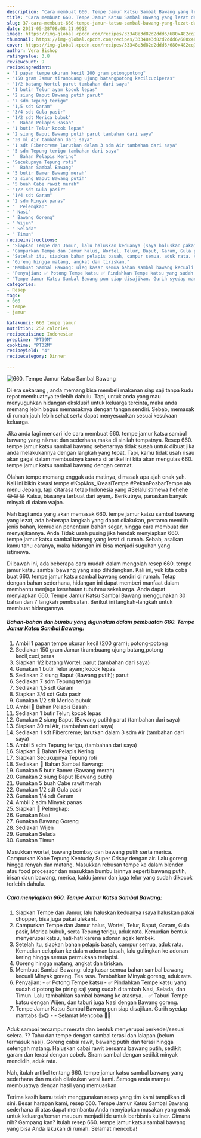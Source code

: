 ```yaml
---
description: "Cara membuat 660. Tempe Jamur Katsu Sambal Bawang yang lezat dan Mudah Dibuat"
title: "Cara membuat 660. Tempe Jamur Katsu Sambal Bawang yang lezat dan Mudah Dibuat"
slug: 37-cara-membuat-660-tempe-jamur-katsu-sambal-bawang-yang-lezat-dan-mudah-dibuat
date: 2021-05-28T08:08:21.991Z
image: https://img-global.cpcdn.com/recipes/33348e3d82d2ddd6/680x482cq70/660-tempe-jamur-katsu-sambal-bawang-foto-resep-utama.jpg
thumbnail: https://img-global.cpcdn.com/recipes/33348e3d82d2ddd6/680x482cq70/660-tempe-jamur-katsu-sambal-bawang-foto-resep-utama.jpg
cover: https://img-global.cpcdn.com/recipes/33348e3d82d2ddd6/680x482cq70/660-tempe-jamur-katsu-sambal-bawang-foto-resep-utama.jpg
author: Vera Bishop
ratingvalue: 3.8
reviewcount: 9
recipeingredient:
- "1 papan tempe ukuran kecil 200 gram potongpotong"
- "150 gram Jamur tirambuang ujung batangpotong kecilcuciperas"
- "1/2 batang Wortel parut tambahan dari saya"
- "1 butir Telur ayam kocok lepas"
- "2 siung Baput Bawang putih parut"
- "7 sdm Tepung terigu"
- "1,5 sdt Garam"
- "3/4 sdt Gula pasir"
- "1/2 sdt Merica bubuk"
- "  Bahan Pelapis Basah"
- "1 butir Telur kocok lepas"
- "2 siung Baput Bawang putih parut tambahan dari saya"
- "30 ml Air tambahan dari saya"
- "1 sdt Fibercreme larutkan dalam 3 sdm Air tambahan dari saya"
- "5 sdm Tepung terigu tambahan dari saya"
- "  Bahan Pelapis Kering"
- "Secukupnya Tepung roti"
- "  Bahan Sambal Bawang"
- "5 butir Bamer Bawang merah"
- "2 siung Baput Bawang putih"
- "5 buah Cabe rawit merah"
- "1/2 sdt Gula pasir"
- "1/4 sdt Garam"
- "2 sdm Minyak panas"
- "  Pelengkap"
- " Nasi"
- " Bawang Goreng"
- " Wijen"
- " Selada"
- " Timun"
recipeinstructions:
- "Siapkan Tempe dan Jamur, lalu haluskan keduanya (saya haluskan pakai chopper, bisa juga pakai ulekan)."
- "Campurkan Tempe dan Jamur halus, Wortel, Telur, Baput, Garam, Gula pasir, Merica bubuk, serta Tepung terigu, aduk rata. Kemudian bentuk menyerupai katsu, hati-hati karena adonan agak lembek."
- "Setelah itu, siapkan bahan pelapis basah, campur semua, aduk rata. Kemudian celupkan ke dalam adonan basah, lalu gulingkan ke adonan kering hingga semua permukaan terlapisi."
- "Goreng hingga matang, angkat dan tiriskan."
- "Membuat Sambal Bawang: uleg kasar semua bahan sambal bawang kecuali Minyak goreng. Tes rasa. Tambahkan Minyak goreng, aduk rata."
- "Penyajian: ✅ Potong Tempe katsu ✅ Pindahkan Tempe katsu yang sudah dipotong ke piring saji yang sudah ditambah Nasi, Selada, dan Timun. Lalu tambahkan sambal bawang ke atasnya. ✅ Taburi Tempe katsu dengan Wijen, dan taburi juga Nasi dengan Bawang goreng."
- "Tempe Jamur Katsu Sambal Bawang pun siap disajikan. Gurih syedap mantabs 👍😋  Selamat Mencoba 🙏😊"
categories:
- Resep
tags:
- 660
- tempe
- jamur

katakunci: 660 tempe jamur 
nutrition: 257 calories
recipecuisine: Indonesian
preptime: "PT39M"
cooktime: "PT32M"
recipeyield: "4"
recipecategory: Dinner

---
```



![660. Tempe Jamur Katsu Sambal Bawang](https://img-global.cpcdn.com/recipes/33348e3d82d2ddd6/680x482cq70/660-tempe-jamur-katsu-sambal-bawang-foto-resep-utama.jpg)

Di era  sekarang , anda memang bisa membeli makanan siap saji tanpa kudu repot membuatnya terlebih dahulu. Tapi, untuk anda yang mau menyuguhkan hidangan eksklusif untuk keluarga tercinta, maka anda memang lebih bagus memasaknya dengan tangan sendiri. Sebab, memasak di rumah jauh lebih sehat serta dapat menyesuaikan sesuai kesukaan keluarga.

Jika anda lagi mencari ide cara membuat 660. tempe jamur katsu sambal bawang yang nikmat dan sederhana,maka di sinilah tempatnya. Resep 660. tempe jamur katsu sambal bawang  sebenarnya tidak susah untuk dibuat jika anda melakukannya dengan langkah yang tepat. Tapi, kamu tidak usah risau akan gagal dalam membuatnya 
karena di artikel ini kita akan mengulas 660. tempe jamur katsu sambal bawang dengan cermat.  

Olahan tempe memang enggak ada matinya, dimasak apa ajah enak yah. Kali ini bikin kreasi tempe #KopiJos_KreasiTempe #PekanPosbarTempe ala menu Jepang, tapi citarasa tetap Indonesia yang #SelaluIstimewa hehehe 😂😂😂 Katsu, biasanya terbuat dari ayam,. Berikutnya, panaskan banyak minyak di dalam wajan.

Nah bagi anda yang akan memasak 660. tempe jamur katsu sambal bawang yang lezat, ada beberapa langkah yang dapat dilakukan, pertama memilih jenis bahan, kemudian penentuan bahan segar, hingga cara membuat dan menyajikannya. Anda Tidak usah pusing jika hendak menyiapkan 660. tempe jamur katsu sambal bawang yang lezat di rumah. Sebab, asalkan kamu  tahu caranya, maka hidangan ini bisa menjadi suguhan yang istimewa.

Di bawah ini, ada beberapa cara mudah dalam mengolah resep 660. tempe jamur katsu sambal bawang yang siap dihidangkan. Kali ini, yuk kita coba buat 660. tempe jamur katsu sambal bawang sendiri di rumah. Tetap dengan bahan sederhana, hidangan ini dapat memberi manfaat dalam membantu menjaga kesehatan tubuhmu sekeluarga. Anda dapat menyiapkan 660. Tempe Jamur Katsu Sambal Bawang menggunakan 30 bahan dan 7 langkah pembuatan. Berikut ini langkah-langkah untuk membuat hidangannya.

<!--inarticleads1-->

##### Bahan-bahan dan bumbu yang digunakan dalam pembuatan 660. Tempe Jamur Katsu Sambal Bawang:

1. Ambil 1 papan tempe ukuran kecil (200 gram); potong-potong
1. Sediakan 150 gram Jamur tiram;buang ujung batang,potong kecil,cuci,peras
1. Siapkan 1/2 batang Wortel; parut (tambahan dari saya)
1. Gunakan 1 butir Telur ayam; kocok lepas
1. Sediakan 2 siung Baput (Bawang putih); parut
1. Sediakan 7 sdm Tepung terigu
1. Sediakan 1,5 sdt Garam
1. Siapkan 3/4 sdt Gula pasir
1. Gunakan 1/2 sdt Merica bubuk
1. Ambil  📌 Bahan Pelapis Basah:
1. Sediakan 1 butir Telur; kocok lepas
1. Gunakan 2 siung Baput (Bawang putih) parut (tambahan dari saya)
1. Siapkan 30 ml Air, (tambahan dari saya)
1. Sediakan 1 sdt Fibercreme; larutkan dalam 3 sdm Air (tambahan dari saya)
1. Ambil 5 sdm Tepung terigu, (tambahan dari saya)
1. Siapkan  📌 Bahan Pelapis Kering
1. Siapkan Secukupnya Tepung roti
1. Sediakan  📌 Bahan Sambal Bawang:
1. Gunakan 5 butir Bamer (Bawang merah)
1. Gunakan 2 siung Baput (Bawang putih)
1. Gunakan 5 buah Cabe rawit merah
1. Gunakan 1/2 sdt Gula pasir
1. Gunakan 1/4 sdt Garam
1. Ambil 2 sdm Minyak panas
1. Siapkan  📌 Pelengkap:
1. Gunakan  Nasi
1. Gunakan  Bawang Goreng
1. Sediakan  Wijen
1. Gunakan  Selada
1. Gunakan  Timun


Masukkan wortel, bawang bombay dan bawang putih serta merica. Campurkan Kobe Tepung Kentucky Super Crispy dengan air. Lalu goreng hingga renyah dan matang. Masukkan rebusan tempe ke dalam blender atau food processor dan masukkan bumbu lainnya seperti bawang putih, irisan daun bawang, merica, kaldu jamur dan juga telur yang sudah dikocok terlebih dahulu. 

<!--inarticleads2-->

##### Cara menyiapkan 660. Tempe Jamur Katsu Sambal Bawang:

1. Siapkan Tempe dan Jamur, lalu haluskan keduanya (saya haluskan pakai chopper, bisa juga pakai ulekan).
1. Campurkan Tempe dan Jamur halus, Wortel, Telur, Baput, Garam, Gula pasir, Merica bubuk, serta Tepung terigu, aduk rata. Kemudian bentuk menyerupai katsu, hati-hati karena adonan agak lembek.
1. Setelah itu, siapkan bahan pelapis basah, campur semua, aduk rata. Kemudian celupkan ke dalam adonan basah, lalu gulingkan ke adonan kering hingga semua permukaan terlapisi.
1. Goreng hingga matang, angkat dan tiriskan.
1. Membuat Sambal Bawang: uleg kasar semua bahan sambal bawang kecuali Minyak goreng. Tes rasa. Tambahkan Minyak goreng, aduk rata.
1. Penyajian: - ✅ Potong Tempe katsu - ✅ Pindahkan Tempe katsu yang sudah dipotong ke piring saji yang sudah ditambah Nasi, Selada, dan Timun. Lalu tambahkan sambal bawang ke atasnya. - ✅ Taburi Tempe katsu dengan Wijen, dan taburi juga Nasi dengan Bawang goreng.
1. Tempe Jamur Katsu Sambal Bawang pun siap disajikan. Gurih syedap mantabs 👍😋 -  - Selamat Mencoba 🙏😊


Aduk sampai tercampur merata dan bentuk menyerupai perkedel/sesuai selera. ?? Tahu dan tempe dengan sambal terasi dan lalapan (belum termasuk nasi). Goreng cabai rawit, bawang putih dan terasi hingga setengah matang. Haluskan cabai rawit bersama bawang putih, sedikit garam dan terasi dengan cobek. Siram sambal dengan sedikit minyak mendidih, aduk rata. 

Nah, itulah artikel tentang  660. tempe jamur katsu sambal bawang  yang sederhana dan mudah dilakukan versi kami. Semoga anda mampu membuatnya dengan hasil yang memuaskan. 

Terima kasih kamu telah menggunakan resep yang tim kami tampilkan di sini. Besar harapan kami, resep  660. Tempe Jamur Katsu Sambal Bawang sederhana di atas dapat membantu Anda menyiapkan masakan yang enak untuk keluarga/teman maupun menjadi ide untuk berbisnis kuliner. Gimana nih? Gampang kan? Itulah resep 660. tempe jamur katsu sambal bawang yang bisa Anda lakukan di rumah. Selamat mencoba!

